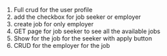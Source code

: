 1. Full crud for the user profile
2. add the checkbox for job seeker or employer
3. create job for only employer
4. GET page for job seeker to see all the available jobs
5. Show for the job for the seeker with apply button
6. CRUD for the employer for the job
